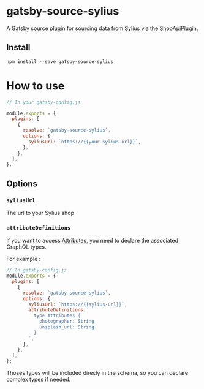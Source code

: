 # gatsby-source-sylius

A Gatsby source plugin for sourcing data from Sylius via the [ShopApiPlugin](https://github.com/Sylius/ShopApiPlugin).

## Install

```
npm install --save gatsby-source-sylius
```

# How to use

```javascript
// In your gatsby-config.js

module.exports = {
  plugins: [
    {
      resolve: `gatsby-source-sylius`,
      options: {
        syliusUrl: `https://{{your-sylius-url}}`,
      },
    },
  ],
};
```

## Options

### `syliusUrl`

The url to your Sylius shop

### `attributeDefinitions`

If you want to access [Attributes](https://github.com/Sylius/ShopApiPlugin#attributes), you need to declare the associated GraphQL types.

For example :

```javascript
// In gatsby-config.js
module.exports = {
  plugins: [
    {
      resolve: `gatsby-source-sylius`,
      options: {
        syliusUrl: `https://{{sylius-url}}`,
        attributeDefinitions: `
          type Attributes {
            photographer: String
            unsplash_url: String
          }
        `,
      },
    },
  ],
};
```

Thoses types will be included direcly in the schema, so you can declare complex types if needed.
